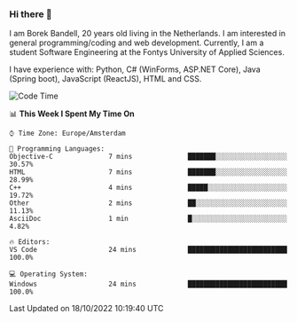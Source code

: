 ### Hi there 👋

I am Borek Bandell, 20 years old living in the Netherlands. I am interested in general programming/coding and web development. Currently, I am a student Software Engineering at the Fontys University of Applied Sciences.

I have experience with: Python, C# (WinForms, ASP.NET Core), Java (Spring boot), JavaScript (ReactJS), HTML and CSS.

<!--START_SECTION:waka-->
![Code Time](http://img.shields.io/badge/Code%20Time-240%20hrs%2044%20mins-blue)

📊 **This Week I Spent My Time On** 

```text
⌚︎ Time Zone: Europe/Amsterdam

💬 Programming Languages: 
Objective-C              7 mins              ███████░░░░░░░░░░░░░░░░░░   30.57% 
HTML                     7 mins              ███████░░░░░░░░░░░░░░░░░░   28.99% 
C++                      4 mins              █████░░░░░░░░░░░░░░░░░░░░   19.72% 
Other                    2 mins              ██░░░░░░░░░░░░░░░░░░░░░░░   11.13% 
AsciiDoc                 1 min               █░░░░░░░░░░░░░░░░░░░░░░░░   4.82%

🔥 Editors: 
VS Code                  24 mins             █████████████████████████   100.0%

💻 Operating System: 
Windows                  24 mins             █████████████████████████   100.0%

```


 Last Updated on 18/10/2022 10:19:40 UTC
<!--END_SECTION:waka-->

<!--**tcBorek2002/tcBorek2002** is a ✨ _special_ ✨ repository because its `README.md` (this file) appears on your GitHub profile.

Here are some ideas to get you started:

- 🔭 I’m currently working on ...
- 🌱 I’m currently learning ...
- 👯 I’m looking to collaborate on ...
- 🤔 I’m looking for help with ...
- 💬 Ask me about ...
- 📫 How to reach me: ...
- 😄 Pronouns: ...
- ⚡ Fun fact: ...
-->
